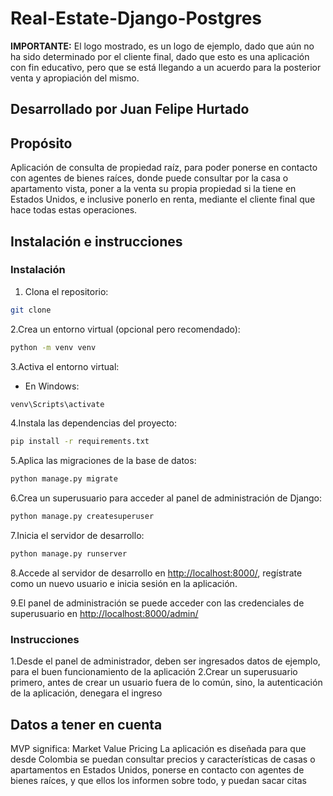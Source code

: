 # Real-Estate-Django-Postgres

**IMPORTANTE:** El logo mostrado, es un logo de ejemplo, dado que aún no ha sido determinado por el cliente final, dado que esto es una aplicación con fin educativo, pero que se está llegando a un acuerdo para la posterior venta y apropiación del mismo.

## Desarrollado por Juan Felipe Hurtado

## Propósito

Aplicación de consulta de propiedad raíz, para poder ponerse en contacto con agentes de bienes raíces, donde puede consultar por la casa o apartamento vista, poner a la venta su propia propiedad si la tiene en Estados Unidos, e inclusive ponerlo en renta, mediante el cliente final que hace todas estas operaciones.

## Instalación e instrucciones

### Instalación

1. Clona el repositorio:

```bash
git clone 
```

2.Crea un entorno virtual (opcional pero recomendado):

```bash
python -m venv venv
```

3.Activa el entorno virtual:

- En Windows:

```bash
venv\Scripts\activate
```

4.Instala las dependencias del proyecto:

```bash
pip install -r requirements.txt
```

5.Aplica las migraciones de la base de datos:

```bash
python manage.py migrate
```

6.Crea un superusuario para acceder al panel de administración de Django:

```bash
python manage.py createsuperuser
```

7.Inicia el servidor de desarrollo:

```bash
python manage.py runserver
```

8.Accede al servidor de desarrollo en <http://localhost:8000/>, regístrate como un nuevo usuario e inicia sesión en la aplicación.

9.El panel de administración se puede acceder con las credenciales de superusuario en <http://localhost:8000/admin/>

### Instrucciones

1.Desde el panel de administrador, deben ser ingresados datos de ejemplo, para el buen funcionamiento de la aplicación
2.Crear un superusuario primero, antes de crear un usuario fuera de lo común, sino, la autenticación de la aplicación, denegara el ingreso

## Datos a tener en cuenta

MVP significa: Market Value Pricing
La aplicación es diseñada para que desde Colombia se puedan consultar precios y características de casas o apartamentos en Estados Unidos, ponerse en contacto con agentes de bienes raíces, y que ellos los informen sobre todo, y puedan sacar citas
